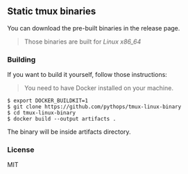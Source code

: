 ## Static tmux binaries

You can download the pre-built binaries in the release page.

> Those binaries are built for *Linux x86_64*

### Building

If you want to build it yourself, follow those instructions:
> You need to have Docker installed on your machine.

```
$ export DOCKER_BUILDKIT=1
$ git clone https://github.com/pythops/tmux-linux-binary
$ cd tmux-linux-binary
$ docker build --output artifacts .
```
The binary will be inside artifacts directory.

### License
MIT
